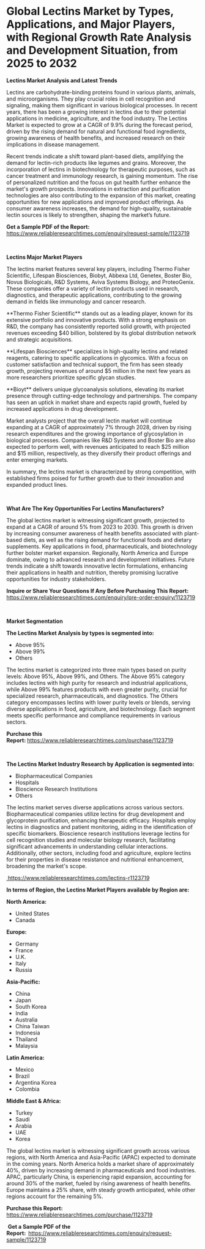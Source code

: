 <p><h1>Global Lectins Market by Types, Applications, and Major Players, with Regional Growth Rate Analysis and Development Situation, from 2025 to 2032</h1></p><p><strong>Lectins Market Analysis and Latest Trends</strong></p>
<p><p>Lectins are carbohydrate-binding proteins found in various plants, animals, and microorganisms. They play crucial roles in cell recognition and signaling, making them significant in various biological processes. In recent years, there has been a growing interest in lectins due to their potential applications in medicine, agriculture, and the food industry. The Lectins Market is expected to grow at a CAGR of 9.9% during the forecast period, driven by the rising demand for natural and functional food ingredients, growing awareness of health benefits, and increased research on their implications in disease management.</p><p>Recent trends indicate a shift toward plant-based diets, amplifying the demand for lectin-rich products like legumes and grains. Moreover, the incorporation of lectins in biotechnology for therapeutic purposes, such as cancer treatment and immunology research, is gaining momentum. The rise of personalized nutrition and the focus on gut health further enhance the market's growth prospects. Innovations in extraction and purification technologies are also contributing to the expansion of this market, creating opportunities for new applications and improved product offerings. As consumer awareness increases, the demand for high-quality, sustainable lectin sources is likely to strengthen, shaping the market’s future.</p></p>
<p><strong>Get a Sample PDF of the Report:&nbsp;</strong> <a href="https://www.reliableresearchtimes.com/enquiry/request-sample/1123719?utm_campaign=2186&utm_medium=2&utm_source=Github&utm_content=ia&utm_term=13042025&utm_id=lectins">https://www.reliableresearchtimes.com/enquiry/request-sample/1123719</a></p>
<p>&nbsp;</p>
<p><strong>Lectins Major Market Players</strong></p>
<p><p>The lectins market features several key players, including Thermo Fisher Scientific, Lifespan Biosciences, Biobyt, Abbexa Ltd, Genetex, Boster Bio, Novus Biologicals, R&D Systems, Aviva Systems Biology, and ProteoGenix. These companies offer a variety of lectin products used in research, diagnostics, and therapeutic applications, contributing to the growing demand in fields like immunology and cancer research.</p><p>**Thermo Fisher Scientific** stands out as a leading player, known for its extensive portfolio and innovative products. With a strong emphasis on R&D, the company has consistently reported solid growth, with projected revenues exceeding $40 billion, bolstered by its global distribution network and strategic acquisitions.</p><p>**Lifespan Biosciences** specializes in high-quality lectins and related reagents, catering to specific applications in glycomics. With a focus on customer satisfaction and technical support, the firm has seen steady growth, projecting revenues of around $5 million in the next few years as more researchers prioritize specific glycan studies.</p><p>**Bioyt** delivers unique glycoanalysis solutions, elevating its market presence through cutting-edge technology and partnerships. The company has seen an uptick in market share and expects rapid growth, fueled by increased applications in drug development.</p><p>Market analysts project that the overall lectin market will continue expanding at a CAGR of approximately 7% through 2028, driven by rising research expenditures and the growing importance of glycosylation in biological processes. Companies like R&D Systems and Boster Bio are also expected to perform well, with revenues anticipated to reach $25 million and $15 million, respectively, as they diversify their product offerings and enter emerging markets. </p><p>In summary, the lectins market is characterized by strong competition, with established firms poised for further growth due to their innovation and expanded product lines.</p></p>
<p>&nbsp;</p>
<p><strong>What Are The Key Opportunities For Lectins Manufacturers?</strong></p>
<p><p>The global lectins market is witnessing significant growth, projected to expand at a CAGR of around 5% from 2023 to 2030. This growth is driven by increasing consumer awareness of health benefits associated with plant-based diets, as well as the rising demand for functional foods and dietary supplements. Key applications in food, pharmaceuticals, and biotechnology further bolster market expansion. Regionally, North America and Europe dominate, owing to advanced research and development initiatives. Future trends indicate a shift towards innovative lectin formulations, enhancing their applications in health and nutrition, thereby promising lucrative opportunities for industry stakeholders.</p></p>
<p><strong>Inquire or Share Your Questions If Any Before Purchasing This Report:</strong> <a href="https://www.reliableresearchtimes.com/enquiry/pre-order-enquiry/1123719?utm_campaign=2186&utm_medium=2&utm_source=Github&utm_content=ia&utm_term=13042025&utm_id=lectins">https://www.reliableresearchtimes.com/enquiry/pre-order-enquiry/1123719</a></p>
<p>&nbsp;</p>
<p><strong>Market Segmentation</strong></p>
<p><strong>The Lectins Market Analysis by types is segmented into:</strong></p>
<p><ul><li>Above 95%</li><li>Above 99%</li><li>Others</li></ul></p>
<p><p>The lectins market is categorized into three main types based on purity levels: Above 95%, Above 99%, and Others. The Above 95% category includes lectins with high purity for research and industrial applications, while Above 99% features products with even greater purity, crucial for specialized research, pharmaceuticals, and diagnostics. The Others category encompasses lectins with lower purity levels or blends, serving diverse applications in food, agriculture, and biotechnology. Each segment meets specific performance and compliance requirements in various sectors.</p></p>
<p><strong>Purchase this Report:&nbsp;</strong><a href="https://www.reliableresearchtimes.com/purchase/1123719?utm_campaign=2186&utm_medium=2&utm_source=Github&utm_content=ia&utm_term=13042025&utm_id=lectins">https://www.reliableresearchtimes.com/purchase/1123719</a></p>
<p>&nbsp;</p>
<p><strong>The Lectins Market Industry Research by Application is segmented into:</strong></p>
<p><ul><li>Biopharmaceutical Companies</li><li>Hospitals</li><li>Bioscience Research Institutions</li><li>Others</li></ul></p>
<p><p>The lectins market serves diverse applications across various sectors. Biopharmaceutical companies utilize lectins for drug development and glycoprotein purification, enhancing therapeutic efficacy. Hospitals employ lectins in diagnostics and patient monitoring, aiding in the identification of specific biomarkers. Bioscience research institutions leverage lectins for cell recognition studies and molecular biology research, facilitating significant advancements in understanding cellular interactions. Additionally, other sectors, including food and agriculture, explore lectins for their properties in disease resistance and nutritional enhancement, broadening the market's scope.</p></p>
<p><a href="https://www.reliableresearchtimes.com/lectins-r1123719?utm_campaign=2186&utm_medium=2&utm_source=Github&utm_content=ia&utm_term=13042025&utm_id=lectins">&nbsp;https://www.reliableresearchtimes.com/lectins-r1123719</a></p>
<p><strong>In terms of Region, the Lectins Market Players available by Region are:</strong></p>
<p>
    <p> <strong> North America: </strong>
        <ul>
            <li>United States</li>
            <li>Canada</li>
        </ul>
        </p> 
    <p> <strong> Europe: </strong>
        <ul>
            <li>Germany</li>
            <li>France</li>
            <li>U.K.</li>
            <li>Italy</li>
            <li>Russia</li>
        </ul>
        </p> 
    <p> <strong> Asia-Pacific: </strong>
        <ul>
            <li>China</li>
            <li>Japan</li>
            <li>South Korea</li>
            <li>India</li>
            <li>Australia</li>
            <li>China Taiwan</li>
            <li>Indonesia</li>
            <li>Thailand</li>
            <li>Malaysia</li>
        </ul>
        </p> 
    <p> <strong> Latin America: </strong>
        <ul>
            <li>Mexico</li>
            <li>Brazil</li>
            <li>Argentina Korea</li>
            <li>Colombia</li>
        </ul>
        </p> 
    <p> <strong> Middle East & Africa: </strong>
        <ul>
            <li>Turkey</li>
            <li>Saudi</li>
            <li>Arabia</li>
            <li>UAE</li>
            <li>Korea</li>
        </ul>
    </p>
    </p>
<p><p>The global lectins market is witnessing significant growth across various regions, with North America and Asia-Pacific (APAC) expected to dominate in the coming years. North America holds a market share of approximately 40%, driven by increasing demand in pharmaceuticals and food industries. APAC, particularly China, is experiencing rapid expansion, accounting for around 30% of the market, fueled by rising awareness of health benefits. Europe maintains a 25% share, with steady growth anticipated, while other regions account for the remaining 5%.</p></p>
<p><strong>Purchase this Report: </strong><a href="https://www.reliableresearchtimes.com/purchase/1123719?utm_campaign=2186&utm_medium=2&utm_source=Github&utm_content=ia&utm_term=13042025&utm_id=lectins">https://www.reliableresearchtimes.com/purchase/1123719</a></p>
<p>&nbsp;<strong>Get a Sample PDF of the Report:&nbsp;&nbsp;</strong><a href="https://www.reliableresearchtimes.com/enquiry/request-sample/1123719?utm_campaign=2186&utm_medium=2&utm_source=Github&utm_content=ia&utm_term=13042025&utm_id=lectins">https://www.reliableresearchtimes.com/enquiry/request-sample/1123719</a></p>
<p><strong></strong></p>
<p><p></p><p></p><p></p></p>